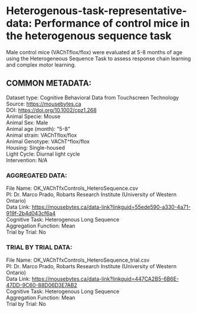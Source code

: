# Heterogenous-task-representative-data: Performance of control mice in the heterogenous sequence task 

Male control mice (VAChTflox/flox) were evaluated at 5-8 months of age using the Heterogeneous Sequence Task to assess response chain learning and complex motor learning. 

## COMMON METADATA:

Dataset type: Cognitive Behavioral Data from Touchscreen Technology <br/>
Source: https://mousebytes.ca <br/>
DOI: https://doi.org/10.1002/cpz1.268 <br/>
Animal Specie: Mouse <br/>
Animal Sex: Male <br/>
Animal age (month): "5-8" <br/>
Animal strain: VAChTflox/flox <br/>
Animal Genotype:  VAChT^flox/flox <br/>
Housing: Single-housed <br/>
Light Cycle: Diurnal light cycle <br/>
Intervention: N/A <br/>

### AGGREGATED DATA: 

File Name: OK_VAChTfxControls_HeteroSequence.csv <br/>
PI: Dr. Marco Prado, Robarts Research Institute (University of Western Ontario) <br/>
Data Link: https://mousebytes.ca/data-link?linkguid=55ede590-a330-4a71-919f-2b4d043cf6a4 <br/>
Cognitive Task: Heterogenous Long Sequence <br/>
Aggregation Function: Mean <br/>
Trial by Trial: No <br/>


### TRIAL BY TRIAL DATA: 

File Name: OK_VAChTfxControls_HeteroSequence_trial.csv <br/>
PI: Dr. Marco Prado, Robarts Research Institute (University of Western Ontario) <br/>
Data Link: https://mousebytes.ca/data-link?linkguid=447CA2B5-6B6E-47DD-9C60-88D06D3E7AB2 <br/>
Cognitive Task: Heterogenous Long Sequence <br/>
Aggregation Function: Mean <br/>
Trial by Trial: No <br/>
